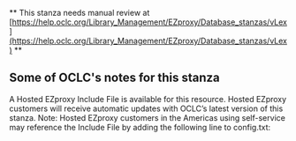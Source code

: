 ** This stanza needs manual review at [https://help.oclc.org/Library_Management/EZproxy/Database_stanzas/vLex](https://help.oclc.org/Library_Management/EZproxy/Database_stanzas/vLex) **

## Some of OCLC's notes for this stanza

A Hosted EZproxy Include File is available for this resource. Hosted EZproxy customers will receive automatic updates with OCLC&rsquo;s latest version of this stanza. Note: Hosted EZproxy customers in the Americas using self-service may reference the Include File by adding the following line to config.txt:

&nbsp;
